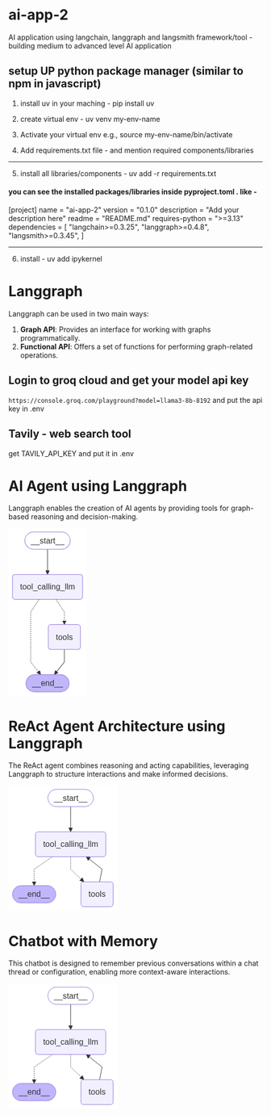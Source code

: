 # ai-app-2

AI application using langchain, langgraph and langsmith framework/tool - building medium to advanced level AI application

## setup UP python package manager (similar to npm in javascript)

1. install uv in your maching -
   pip install uv

2. create virtual env -
   uv venv my-env-name

3. Activate your virtual env
   e.g., source my-env-name/bin/activate

4. Add requirements.txt file - and mention required components/libraries

---

5. install all libraries/components -
   uv add -r requirements.txt

#### you can see the installed packages/libraries inside pyproject.toml . like -

[project]
name = "ai-app-2"
version = "0.1.0"
description = "Add your description here"
readme = "README.md"
requires-python = ">=3.13"
dependencies = [
"langchain>=0.3.25",
"langgraph>=0.4.8",
"langsmith>=0.3.45",
]

---

6. install -
   uv add ipykernel

# Langgraph

Langgraph can be used in two main ways:

1. **Graph API**: Provides an interface for working with graphs programmatically.
2. **Functional API**: Offers a set of functions for performing graph-related operations.

## Login to groq cloud and get your model api key

`https://console.groq.com/playground?model=llama3-8b-8192` and put the api key in .env

## Tavily - web search tool

get TAVILY_API_KEY and put it in .env

# AI Agent using Langgraph

Langgraph enables the creation of AI agents by providing tools for graph-based reasoning and decision-making.

![AI Agent Diagram](images/agent.png)

# ReAct Agent Architecture using Langgraph

The ReAct agent combines reasoning and acting capabilities, leveraging Langgraph to structure interactions and make informed decisions.

![ReAct Agent Diagram](images/reActAgent.png)

# Chatbot with Memory

This chatbot is designed to remember previous conversations within a chat thread or configuration, enabling more context-aware interactions.

![Chatbot with Memory Diagram](images/reActAgent.png)
